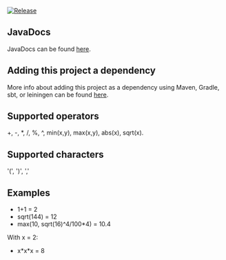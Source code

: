 [![Release](https://jitpack.io/v/PimvanderLoos/JCalculator.svg?style=flat-square)](https://jitpack.io/#PimvanderLoos/JCalculator/)

## JavaDocs
JavaDocs can be found [here](https://javadoc.jitpack.io/com/github/PimvanderLoos/JCalculator/latest/javadoc/).

## Adding this project a dependency
More info about adding this project as a dependency using Maven, Gradle, sbt, or leiningen can be found [here](https://jitpack.io/#PimvanderLoos/JCalculator/LATEST).

## Supported operators
+, -, *, /, %, ^, min(x,y), max(x,y), abs(x), sqrt(x).

## Supported characters
'(', ')', ','

## Examples
- 1+1 = 2
- sqrt(144) = 12
- max(10, sqrt(16)^4/100*4) = 10.4

With x = 2:
- x\*x\*x  = 8

